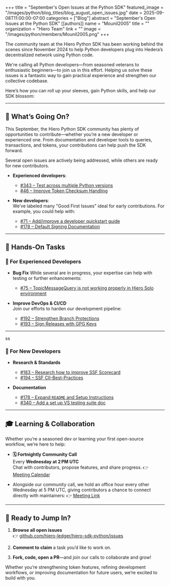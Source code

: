+++
title = "September's Open Issues at the Python SDK"
featured_image = "/images/python/blog_titles/blog_august_open_issues.jpg"
date = 2025-09-08T11:00:00-07:00
categories = ["Blog"]
abstract = "September's Open Issues at the Python SDK"
[[authors]]
name = "Mounil2005"
title = ""
organization = "Hiero Team"
link = ""
image = "/images/python/members/Mounil2005.png"
+++

The community team at the Hiero Python SDK has been working behind the scenes since November 2024 to help Python developers plug into Hedera’s decentralized network using Python code.

We're calling all Python developers—from seasoned veterans to enthusiastic beginners—to join us in this effort. Helping us solve these issues is a fantastic way to gain practical experience and strengthen our collective codebase.

Here’s how you can roll up your sleeves, gain Python skills, and help our SDK blossom:

---

## 🚀 What’s Going On?

This September, the Hiero Python SDK community has plenty of opportunities to contribute—whether you’re a new developer or experienced one. From documentation and developer tools to queries, transactions, and tokens, your contributions can help push the SDK forward.

Several open issues are actively being addressed, while others are ready for new contributors.  

- **Experienced developers**:  
  - [#343 – Test across multiple Python versions](https://github.com/hiero-ledger/hiero-sdk-python/issues/343)
  - [#46 – Improve Token Checksum Handling](https://github.com/hiero-ledger/hiero-sdk-python/issues/46)

- **New developers**:  
  We’ve labeled many "Good First Issues" ideal for early contributions. For example, you could help with:
  - [#71 – Add/improve a developer quickstart guide](https://github.com/hiero-ledger/hiero-sdk-python/issues/71)
  - [#178 – Default Signing Documentation](https://github.com/hiero-ledger/hiero-sdk-python/issues/178)  

---

## 🔧 Hands‑On Tasks

### 🧠 For Experienced Developers
- **Bug Fix**
  While several are in progress, your expertise can help with testing or further enhancements:  
  - [#75 – TopicMessageQuery is not working properly in Hiero Solo environment](https://github.com/hiero-ledger/hiero-sdk-python/issues/75)

- **Improve DevOps & CI/CD**  
  Join our efforts to harden our development pipeline:
  - [#192 – Strengthen Branch Protections](https://github.com/hiero-ledger/hiero-sdk-python/issues/192)  
  - [#193 – Sign Releases with GPG Keys](https://github.com/hiero-ledger/hiero-sdk-python/issues/193)

---
ss
### 🌱 For New Developers

- **Research & Standards**
  - [#183 – Research how to improve SSF Scorecard](https://github.com/hiero-ledger/hiero-sdk-python/issues/183)
  - [#194 – SSF CII-Best-Practices](https://github.com/hiero-ledger/hiero-sdk-python/issues/194)
 

- **Documentation**
  - [#178 – Expand `README` and Setup Instructions](https://github.com/hiero-ledger/hiero-sdk-python/issues/178)  
  - [#340 – Add a set up VS testing suite doc](https://github.com/hiero-ledger/hiero-sdk-python/issues/340)

---

## 🎓 Learning & Collaboration

Whether you’re a seasoned dev or learning your first open-source workflow, we’re here to help:

- **🗓️ Fortnightly Community Call**  
  Every **Wednesday at 2 PM UTC**  
  Chat with contributors, propose features, and share progress.
   👉 [Meeting Calendar](https://zoom-lfx.platform.linuxfoundation.org/meeting/92041330205?password=2f345bee-0c14-4dd5-9883-06fbc9c60581
   )

- Alongside our community call, we hold an office hour every other Wednesday at 5 PM UTC, giving contributors a chance to connect directly with maintainers:
👉 [Meeting Link](https://zoom-lfx.platform.linuxfoundation.org/meeting/99912667426?password=5b584a0e-1ed7-49d3-b2fc-dc5ddc888338)

---

## 🏁 Ready to Jump In?

1. **Browse all open issues**  
   👉 [github.com/hiero-ledger/hiero-sdk-python/issues](https://github.com/hiero-ledger/hiero-sdk-python/issues)

2. **Comment to claim** a task you’d like to work on.

3. **Fork, code, open a PR**—and join our calls to collaborate and grow!

Whether you’re strengthening token features, refining development workflows, or improving documentation for future users, we’re excited to build with you.
